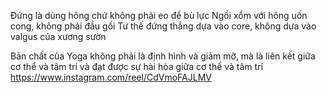 Đứng là dùng hông chứ không phải eo để bù lực
Ngồi xổm với hông uốn cong, không phải đầu gối
Tư thế đứng thẳng dựa vào core, không dựa vào valgus của xương sườn

Bản chất của Yoga không phải là định hình và giảm mỡ, mà là liên kết giữa cơ thể và tâm trí và đạt được sự hài hòa giữa cơ thể và tâm trí
https://www.instagram.com/reel/CdVmoFAJLMV